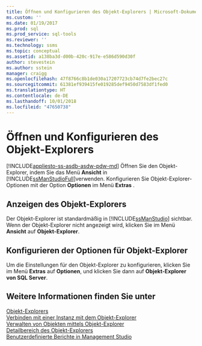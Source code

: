 ```yaml
---
title: Öffnen und Konfigurieren des Objekt-Explorers | Microsoft-Dokumentation
ms.custom: ''
ms.date: 01/19/2017
ms.prod: sql
ms.prod_service: sql-tools
ms.reviewer: ''
ms.technology: ssms
ms.topic: conceptual
ms.assetid: a138ba3d-d00b-420c-917e-e586d590d30f
author: stevestein
ms.author: sstein
manager: craigg
ms.openlocfilehash: 47f8766c8b1de030a17207723cb74d7fe2bec27c
ms.sourcegitcommit: 61381ef939415fe019285def9450d7583df1fed0
ms.translationtype: HT
ms.contentlocale: de-DE
ms.lasthandoff: 10/01/2018
ms.locfileid: "47650738"
---
```

# <a name="open-and-configure-object-explorer"></a>Öffnen und Konfigurieren des Objekt-Explorers
[!INCLUDE[appliesto-ss-asdb-asdw-pdw-md](../../includes/appliesto-ss-asdb-asdw-pdw-md.md)]
Öffnen Sie den Objekt-Explorer, indem Sie das Menü **Ansicht** in [!INCLUDE[ssManStudioFull](../../includes/ssmanstudiofull-md.md)]verwenden. Konfigurieren Sie Objekt-Explorer-Optionen mit der Option **Optionen** im Menü **Extras** .  
  
## <a name="viewing-object-explorer"></a>Anzeigen des Objekt-Explorers  
Der Objekt-Explorer ist standardmäßig in [!INCLUDE[ssManStudio](../../includes/ssmanstudio-md.md)] sichtbar. Wenn der Objekt-Explorer nicht angezeigt wird, klicken Sie im Menü **Ansicht** auf **Objekt-Explorer**.  
  
## <a name="configuring-object-explorer-options"></a>Konfigurieren der Optionen für Objekt-Explorer  
Um die Einstellungen für den Objekt-Explorer zu konfigurieren, klicken Sie im Menü **Extras** auf **Optionen**, und klicken Sie dann auf **Objekt-Explorer von SQL Server**.  
  
## <a name="see-also"></a>Weitere Informationen finden Sie unter  
[Objekt-Explorers](../../ssms/object/object-explorer.md)  
[Verbinden mit einer Instanz mit dem Objekt-Explorer](../../ssms/object/connect-to-an-instance-from-object-explorer.md)  
[Verwalten von Objekten mittels Objekt-Explorer](../../ssms/object/manage-objects-by-using-object-explorer.md)  
[Detailbereich des Objekt-Explorers](../../ssms/object/object-explorer-details-pane.md)  
[Benutzerdefinierte Berichte in Management Studio](../../ssms/object/custom-reports-in-management-studio.md)  
  
